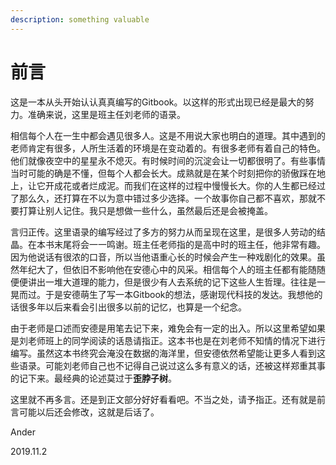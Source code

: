 ```yaml
---
description: something valuable
---
```


# 前言

这是一本从头开始认认真真编写的Gitbook。以这样的形式出现已经是最大的努力。准确来说，这里是班主任刘老师的语录。

相信每个人在一生中都会遇见很多人。这是不用说大家也明白的道理。其中遇到的老师肯定有很多，人所生活着的环境是在变动着的。有很多老师有着自己的特色。他们就像夜空中的星星永不熄灭。有时候时间的沉淀会让一切都很明了。有些事情当时可能的确是不懂，但每个人都会长大。成熟就是在某个时刻把你的骄傲踩在地上，让它开成花或者烂成泥。而我们在这样的过程中慢慢长大。你的人生都已经过了那么久，还打算在不以为意中错过多少选择。一个故事你自己都不喜欢，那就不要打算让别人记住。我只是想做一些什么，虽然最后还是会被掩盖。

言归正传。这里语录的编写经过了多方的努力从而呈现在这里，是很多人劳动的结晶。在本书末尾将会一一鸣谢。班主任老师指的是高中时的班主任，他非常有趣。因为他说话有很浓的口音，所以当他语重心长的时候会产生一种戏剧化的效果。虽然年纪大了，但依旧不影响他在安德心中的风采。相信每个人的班主任都有能随随便便讲出一堆大道理的能力，但是很少有人去系统的记下这些人生哲理。往往是一晃而过。于是安德萌生了写一本Gitbook的想法，感谢现代科技的发达。我想他的话很多年以后来看会引出很多以前的记忆，也算是一个纪念。

由于老师是口述而安德是用笔去记下来，难免会有一定的出入。所以这里希望如果是刘老师班上的同学阅读的话恳请指正。这本书也是在刘老师不知情的情况下进行编写。虽然这本书终究会淹没在数据的海洋里，但安德依然希望能让更多人看到这些语录。可能刘老师自己也不记得自己说过这么多有意义的话，还被这样郑重其事的记下来。最经典的论述莫过于**歪脖子树**。

这里就不再多言。还是到正文部分好好看看吧。不当之处，请予指正。还有就是前言可能以后还会修改，这就是后话了。

Ander

2019.11.2

